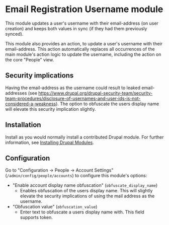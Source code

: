 # Email Registration Username module

This module updates a user's username with their email-address (on user
creation) and keeps both values in sync (if they had them previously synced).

This module also provides an action, to update a user's username with their
email-address. This action automatically replaces all occurrences of the
main module's action logic to update the username, including the action on the
core "People" view.

## Security implications

Having the email-address as the username could result to leaked email-addresses
(see https://www.drupal.org/drupal-security-team/security-team-procedures/disclosure-of-usernames-and-user-ids-is-not-considered-a-weakness).
The option to obfuscate the users display name will elevate this security
implication slightly.

## Installation

Install as you would normally install a contributed Drupal module. For further information, see [Installing Drupal Modules](https://www.drupal.org/docs/extending-drupal/installing-drupal-modules).

## Configuration

Go to "Configuration -> People -> Account Settings"
(`/admin/config/people/accounts`) to configure this module's options:
- "Enable account display name obfuscation" (`obfuscate_display_name`)
  - Enables obfuscation of the users display name. This will slightly elevate 
  the security implications of using the mail address as the username.
- "Obfuscation value" (`obfuscation_value`)
  - Enter text to obfuscate a users display name with. This field supports
  token.
